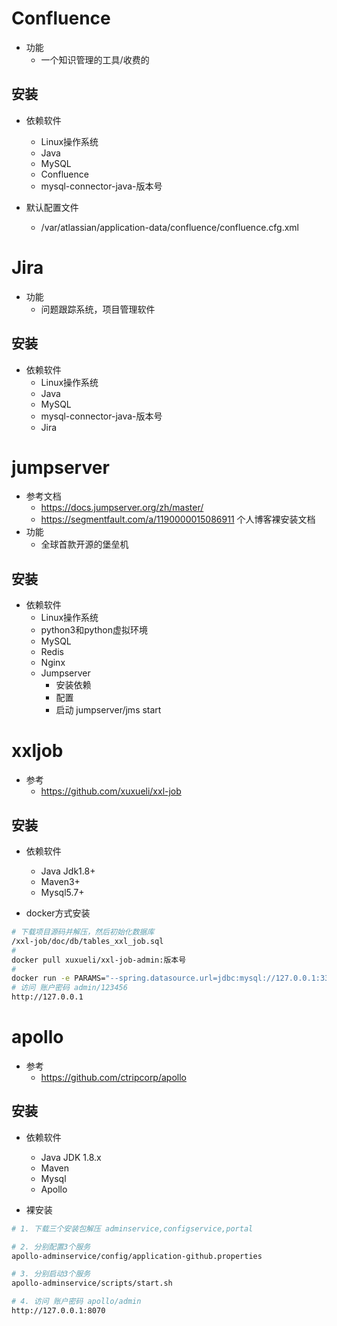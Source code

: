 # Confluence
- 功能
    - 一个知识管理的工具/收费的
## 安装
- 依赖软件
    - Linux操作系统
    - Java
    - MySQL
    - Confluence
    - mysql-connector-java-版本号

- 默认配置文件
    - /var/atlassian/application-data/confluence/confluence.cfg.xml

# Jira
- 功能
    - 问题跟踪系统，项目管理软件
## 安装
- 依赖软件
    - Linux操作系统
    - Java
    - MySQL
    - mysql-connector-java-版本号
    - Jira

# jumpserver
- 参考文档
    - https://docs.jumpserver.org/zh/master/
    - https://segmentfault.com/a/1190000015086911 个人博客裸安装文档
- 功能
    - 全球首款开源的堡垒机
## 安装
- 依赖软件
    - Linux操作系统
    - python3和python虚拟环境
    - MySQL
    - Redis
    - Nginx
    - Jumpserver
        - 安装依赖 
        - 配置 
        - 启动 jumpserver/jms start

    
# xxljob
- 参考
    - https://github.com/xuxueli/xxl-job
## 安装
- 依赖软件
    - Java Jdk1.8+
    - Maven3+
    - Mysql5.7+

- docker方式安装
```bash
# 下载项目源码并解压，然后初始化数据库
/xxl-job/doc/db/tables_xxl_job.sql
# 
docker pull xuxueli/xxl-job-admin:版本号
# 
docker run -e PARAMS="--spring.datasource.url=jdbc:mysql://127.0.0.1:3306/xxl_job?useUnicode=true&characterEncoding=UTF-8&autoReconnect=true&serverTimezone=Asia/Shanghai" -p 8080:8080 -v /tmp:/data/applogs --name xxl-job-admin  -d xuxueli/xxl-job-admin:{指定版本}
# 访问 账户密码 admin/123456
http://127.0.0.1
```

# apollo
- 参考
    - https://github.com/ctripcorp/apollo
## 安装
- 依赖软件
    - Java JDK 1.8.x
    - Maven
    - Mysql 
    - Apollo

- 裸安装
```bash
# 1. 下载三个安装包解压 adminservice,configservice,portal

# 2. 分别配置3个服务
apollo-adminservice/config/application-github.properties

# 3. 分别启动3个服务
apollo-adminservice/scripts/start.sh

# 4. 访问 账户密码 apollo/admin
http://127.0.0.1:8070
```